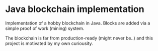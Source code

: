 # Java blockchain implementation
Implementation of a hobby blockchain in Java. Blocks are added via a simple proof of work (mining) system.

The blockchain is far from production-ready (might never be..) and this project is motivated by my own curiousity.
